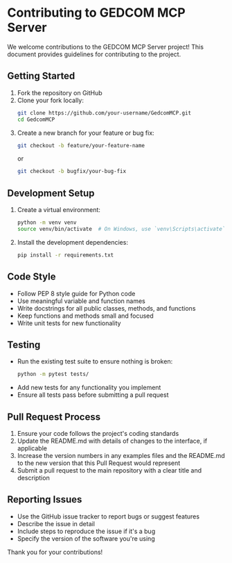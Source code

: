 # Contributing to GEDCOM MCP Server

We welcome contributions to the GEDCOM MCP Server project! This document provides guidelines for contributing to the project.

## Getting Started

1. Fork the repository on GitHub
2. Clone your fork locally:
   ```bash
   git clone https://github.com/your-username/GedcomMCP.git
   cd GedcomMCP
   ```
3. Create a new branch for your feature or bug fix:
   ```bash
   git checkout -b feature/your-feature-name
   ```
   or
   ```bash
   git checkout -b bugfix/your-bug-fix
   ```

## Development Setup

1. Create a virtual environment:
   ```bash
   python -m venv venv
   source venv/bin/activate  # On Windows, use `venv\Scripts\activate`
   ```
2. Install the development dependencies:
   ```bash
   pip install -r requirements.txt
   ```

## Code Style

- Follow PEP 8 style guide for Python code
- Use meaningful variable and function names
- Write docstrings for all public classes, methods, and functions
- Keep functions and methods small and focused
- Write unit tests for new functionality

## Testing

- Run the existing test suite to ensure nothing is broken:
  ```bash
  python -m pytest tests/
  ```
- Add new tests for any functionality you implement
- Ensure all tests pass before submitting a pull request

## Pull Request Process

1. Ensure your code follows the project's coding standards
2. Update the README.md with details of changes to the interface, if applicable
3. Increase the version numbers in any examples files and the README.md to the new version that this Pull Request would represent
4. Submit a pull request to the main repository with a clear title and description

## Reporting Issues

- Use the GitHub issue tracker to report bugs or suggest features
- Describe the issue in detail
- Include steps to reproduce the issue if it's a bug
- Specify the version of the software you're using

Thank you for your contributions!